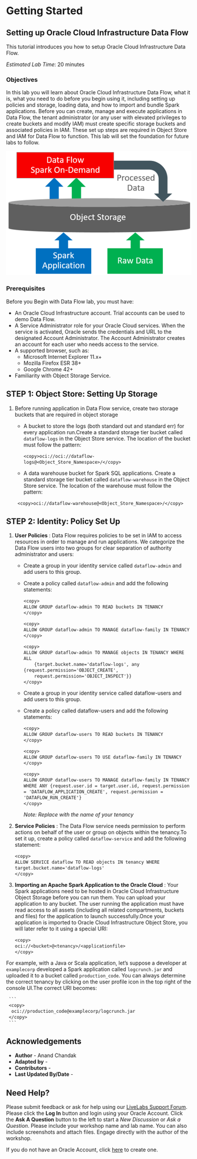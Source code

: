 # Getting Started

## Setting up Oracle Cloud Infrastructure Data Flow

This tutorial introduces you how to setup Oracle Cloud Infrastructure Data Flow.

*Estimated Lab Time*: 20 minutes

### Objectives

In this lab you will learn about Oracle Cloud Infrastructure Data Flow, what it is, what you need to do before you begin using it, including setting up policies and storage, loading data, and how to import and bundle Spark applications. Before you can create, manage and execute applications in Data Flow, the tenant administrator (or any user with elevated privileges to create buckets and modify IAM) must create specific storage buckets and associated policies in IAM. These set up steps are required in Object Store and IAM for Data Flow to function. This lab will set the foundation for future labs to follow.

  ![](../images/DF_Overview1.png " ")

### Prerequisites

Before you Begin with Data Flow lab, you must have:

* An Oracle Cloud Infrastructure account. Trial accounts can be used to demo Data Flow.
* A Service Administrator role for your Oracle Cloud services. When the service is activated, Oracle sends the credentials and URL to the designated Account Administrator. The Account Administrator creates an account for each user who needs access to the service.
* A supported browser, such as:
    * Microsoft Internet Explorer 11.x+
    * Mozilla Firefox ESR 38+
    * Google Chrome 42+
* Familiarity with Object Storage Service.



## **STEP 1**: Object Store: Setting Up Storage

1. Before running application in Data Flow service, create two storage buckets that are required in object storage

     * A bucket to store the logs (both standard out and standard err) for every application run.Create a standard storage tier bucket called `dataflow-logs` in the Object Store service. The location of the bucket must follow the pattern:

       ```
       <copy>oci://oci://dataflow-logs@<Object_Store_Namespace>/</copy>
       ```

     * A data warehouse bucket for Spark SQL applications. Create a standard storage tier bucket called `dataflow-warehouse` in the Object Store service. The location of the warehouse must follow the pattern:

      ```
       <copy>oci://dataflow-warehouse@<Object_Store_Namespace>/</copy>
      ```
## **STEP 2**: Identity: Policy Set Up

1. **User Policies** : Data Flow requires policies to be set in IAM to access resources in order to manage and run applications. We categorize the Data Flow users into two groups for clear separation of authority administrator and users:

    * Create a group in your identity service called `dataflow-admin` and add users to this group.

    * Create a policy called `dataflow-admin` and add the following statements:

      ```
      <copy>
      ALLOW GROUP dataflow-admin TO READ buckets IN TENANCY
      </copy>
      ```

      ```
      <copy>
      ALLOW GROUP dataflow-admin TO MANAGE dataflow-family IN TENANCY
      </copy>
      ```
      ```
      <copy>
      ALLOW GROUP dataflow-admin TO MANAGE objects IN TENANCY WHERE ALL
          {target.bucket.name='dataflow-logs', any {request.permission='OBJECT_CREATE',
          request.permission='OBJECT_INSPECT'}}
      </copy>
      ```
    * Create a group in your identity service called dataflow-users and add users to this group.
    * Create a policy called dataflow-users and add the following statements:

      ```
      <copy>
      ALLOW GROUP dataflow-users TO READ buckets IN TENANCY
      </copy>
      ```
      ```
      <copy>
      ALLOW GROUP dataflow-users TO USE dataflow-family IN TENANCY
      </copy>
      ```
      ```
      <copy>
      ALLOW GROUP dataflow-users TO MANAGE dataflow-family IN TENANCY WHERE ANY {request.user.id = target.user.id, request.permission = 'DATAFLOW_APPLICATION_CREATE', request.permission = 'DATAFLOW_RUN_CREATE'}
      </copy>
      ```
      *Note: Replace <tenancy> with the name of your tenancy*

2. **Service Policies** : The Data Flow service needs permission to perform actions on behalf of the user or group on objects within the tenancy.To set it up, create a policy called `dataflow-service` and add the following statement:

      ```
      <copy>
      ALLOW SERVICE dataflow TO READ objects IN tenancy WHERE target.bucket.name='dataflow-logs'
      </copy>
      ```
3. **Importing an Apache Spark Application to the Oracle Cloud** : Your Spark applications need to be hosted in Oracle Cloud Infrastructure Object Storage before you can run them. You can upload your application to any bucket. The user running the application must have read access to all assets (including all related compartments, buckets and files) for the application to launch successfully.Once your application is imported to Oracle Cloud Infrastructure Object Store, you will later refer to it using a special URI:

     ```
     <copy>
     oci://<bucket>@<tenancy>/<applicationfile>
     </copy>
     ```
For example, with a Java or Scala application, let’s suppose a developer at `examplecorp` developed a Spark application called `logcrunch.jar` and uploaded it to a bucket called `production_code`. You can always determine the correct tenancy by clicking on the user profile icon in the top right of the console UI.The correct URI becomes:

     ```
     <copy>
      oci://production_code@examplecorp/logcrunch.jar
     </copy>
     ```  

## Acknowledgements

- **Author** - Anand Chandak
- **Adapted by** -  
- **Contributors** -
- **Last Updated By/Date** -

## Need Help?
Please submit feedback or ask for help using our [LiveLabs Support Forum](https://community.oracle.com/tech/developers/categories/DataFlow). Please click the **Log In** button and login using your Oracle Account. Click the **Ask A Question** button to the left to start a *New Discussion* or *Ask a Question*.  Please include your workshop name and lab name.  You can also include screenshots and attach files.  Engage directly with the author of the workshop.

If you do not have an Oracle Account, click [here](https://profile.oracle.com/myprofile/account/create-account.jspx) to create one.
